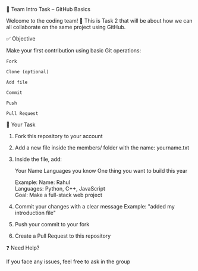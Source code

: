 📌 Team Intro Task – GitHub Basics

Welcome to the coding team! 🎯
This is Task 2 that will be about how we can all collaborate on the same project using GitHub.

✅ Objective

Make your first contribution using basic Git operations:

    Fork

    Clone (optional)

    Add file

    Commit

    Push

    Pull Request

📝 Your Task

1. Fork this repository to your account

2. Add a new file inside the members/ folder with the name: yourname.txt

3. Inside the file, add:

    Your Name
    Languages you know
    One thing you want to build this year

    Example:
    Name: Rahul  
    Languages: Python, C++, JavaScript  
    Goal: Make a full-stack web project

4. Commit your changes with a clear message
    Example: "added my introduction file"

5. Push your commit to your fork

6. Create a Pull Request to this repository

❓ Need Help?

If you face any issues, feel free to ask in the group